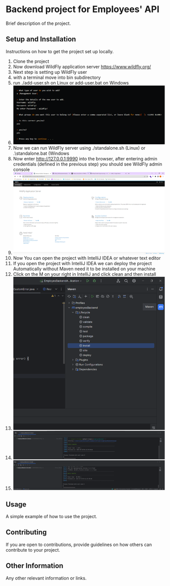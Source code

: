 # Backend project for Employees' API

Brief description of the project.

## Setup and Installation

Instructions on how to get the project set up locally.

1. Clone the project
2. Now download WildFly application server https://www.wildfly.org/ 
3. Next step is setting up WildFly user
4. with a terminal move into bin subdirectory
5. run ./add-user.sh on Linux or add-user.bat on Windows
6. ![Alt Text](src/main/resources/images/seetingUpWildfly.png)
7. Now we can run WildFly server using ./standalone.sh (Linux) or .\standalone.bat (Windows
8. Now enter http://127.0.0.1:9990 into the browser, after entering admin credentials (defined in the previous step) you should see WildFly admin console
9. ![Alt Text](src/main/resources/images/adminConsole.png)
10. Now You can open the project with IntelliJ IDEA or whatever text editor
11. If you open the project with IntelliJ IDEA we can deploy the project Automatically without Maven need it to be installed on your machine
12. Click on the M on your right in IntelliJ and click clean and then install
13. ![Alt Text](src/main/resources/images/mavenDeploy.png)
14. ![Alt Text](src/main/resources/images/cleanDeploy.png)
15. ![Alt Text](src/main/resources/images/installDeploy.png)
## Usage

A simple example of how to use the project.

## Contributing

If you are open to contributions, provide guidelines on how others can contribute to your project.

## Other Information

Any other relevant information or links.
